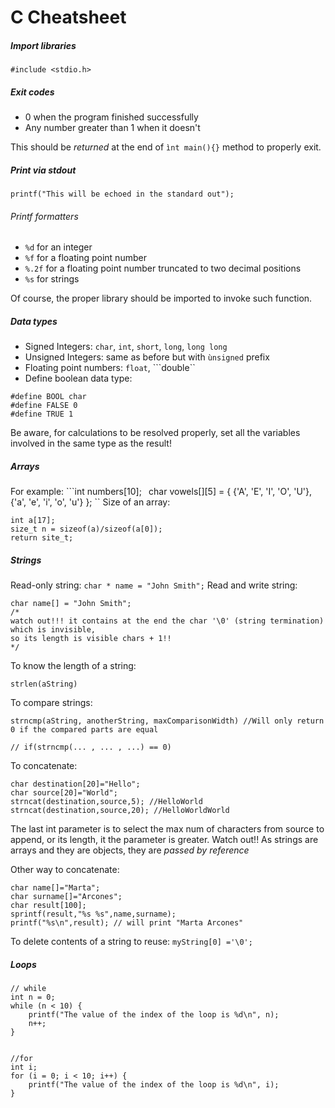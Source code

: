C Cheatsheet
============

##### Import libraries
```#include <stdio.h>```

##### Exit codes
- 0 when the program finished successfully
- Any number greater than 1 when it doesn't

This should be _returned_ at the end of ``ìnt main(){}`` method to properly exit.

##### Print via stdout

```printf("This will be echoed in the standard out");```

###### Printf formatters

- ```%d``` for an integer
- ```%f``` for a floating point number
- ``%.2f`` for a floating point number truncated to two decimal positions 
- ```%s``` for strings

Of course, the proper library should be imported to invoke such function.

##### Data types
- Signed Integers: ```char```, ```int```, ```short```, ```long```, ```long long```
- Unsigned Integers: same as before but with ``ùnsigned`` prefix
- Floating point numbers: ```float```, ```double``
- Define boolean data type:
```
#define BOOL char
#define FALSE 0
#define TRUE 1
```

Be aware, for calculations to be resolved properly, set all the variables involved in the same type as the result!

##### Arrays
For example:
```int numbers[10];``
``
char vowels[][5] = {
    {'A', 'E', 'I', 'O', 'U'},
    {'a', 'e', 'i', 'o', 'u'}
};
``
Size of an array:
``` 
int a[17];
size_t n = sizeof(a)/sizeof(a[0]);
return site_t; 
```

##### Strings
Read-only string:
```char * name = "John Smith";```
Read and write string:
```
char name[] = "John Smith";
/*
watch out!!! it contains at the end the char '\0' (string termination) which is invisible, 
so its length is visible chars + 1!!
*/
```
To know the length of a string:
```
strlen(aString)
```
To compare strings:
```
strncmp(aString, anotherString, maxComparisonWidth) //Will only return 0 if the compared parts are equal

// if(strncmp(... , ... , ...) == 0)

```
To concatenate:
```
char destination[20]="Hello";
char source[20]="World";
strncat(destination,source,5); //HelloWorld
strncat(destination,source,20); //HelloWorldWorld
```
The last int parameter is to select the max num of characters from source to append, or its length, it the parameter is greater.
Watch out!! As strings are arrays and they are objects, they are *passed by reference*

Other way to concatenate:
```
char name[]="Marta";
char surname[]="Arcones";
char result[100];
sprintf(result,"%s %s",name,surname);
printf("%s\n",result); // will print "Marta Arcones"
```
To delete contents of a string to reuse:
```myString[0] ='\0';```

##### Loops
```
// while
int n = 0;
while (n < 10) {
    printf("The value of the index of the loop is %d\n", n);
    n++;
}


//for
int i;
for (i = 0; i < 10; i++) {
    printf("The value of the index of the loop is %d\n", i);
}

```